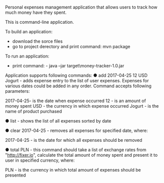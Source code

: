 Personal expenses management application that allows users to 
track how much money have they spent.

This is command-line application.

To build an application: 
- download the sorce files
- go to project derectory and print command: mvn package

To run an application:
- print command: - java –jar target\money-tracker-1.0.jar

Application supports following commands: 
● add 2017-04-25 12 USD Jogurt  - adds expense entry to the list 
of user expenses. Expenses for various dates could be added in 
any order. Command accepts following parameters: 
 
2017-04-25- is the date when expense occurred 
12 - is an amount of money spent 
USD - the currency in which expense occurred 
Jogurt  - is the name of product purchased 
 
● list - shows the list of all expenses sorted by date 
 
● clear 2017-04-25 - removes all expenses for specified date, 
where: 
 
2017-04-25 - is the date for which all expenses should be 
removed 
 
● total PLN - this command should take a list of exchange rates 
from "http://fixer.io", calculate the total amount of money spent and 
present it to user in specified currency, where: 
 
PLN - is the currency in which total amount of expenses should 
be presented 
